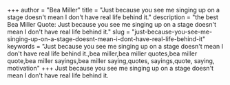 +++
author = "Bea Miller"
title = "Just because you see me singing up on a stage doesn't mean I don't have real life behind it."
description = "the best Bea Miller Quote: Just because you see me singing up on a stage doesn't mean I don't have real life behind it."
slug = "just-because-you-see-me-singing-up-on-a-stage-doesnt-mean-i-dont-have-real-life-behind-it"
keywords = "Just because you see me singing up on a stage doesn't mean I don't have real life behind it.,bea miller,bea miller quotes,bea miller quote,bea miller sayings,bea miller saying,quotes, sayings,quote, saying, motivation"
+++
Just because you see me singing up on a stage doesn't mean I don't have real life behind it.
